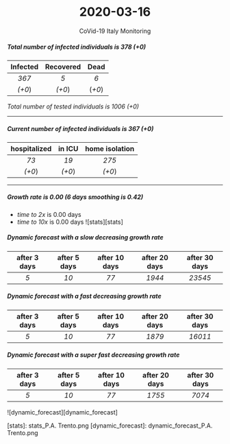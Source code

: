 <div align='center'>

# 2020-03-16
CoVid-19 Italy Monitoring
</div>

##### Total number of infected individuals is 378 (+0)
Infected | Recovered | Dead
:---: | :---: | :---:
*367* | *5* | *6*
*(+0*) | *(+0*) | (*+0*)

*Total number of tested individuals is 1006 (+0)*
***
##### Current number of infected individuals is 367 (+0)
hospitalized | in ICU | home isolation
:---: | :---: | :---:
*73* |*19* |*275*
*(+0*) |*(+0*) |*(+0*)
***
##### Growth rate is 0.00 (6 days smoothing is 0.42)
- *time to 2x* is 0.00 days
- *time to 10x* is 0.00 days
![stats][stats]

##### Dynamic forecast with a slow decreasing growth rate
after 3 days | after 5 days | after 10 days | after 20 days | after 30 days
:---: | :---: | :---: | :---: | :---:
*5* |*10* |*77* |*1944* |*23545*
##### Dynamic forecast with a fast decreasing growth rate
after 3 days | after 5 days | after 10 days | after 20 days | after 30 days
:---: | :---: | :---: | :---: | :---:
*5* |*10* |*77* |*1879* |*16011*
##### Dynamic forecast with a super fast decreasing growth rate
after 3 days | after 5 days | after 10 days | after 20 days | after 30 days
:---: | :---: | :---: | :---: | :---:
*5* |*10* |*77* |*1755* |*7074*


![dynamic_forecast][dynamic_forecast]

[stats]: stats_P.A. Trento.png
[dynamic_forecast]: dynamic_forecast_P.A. Trento.png
